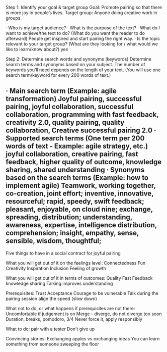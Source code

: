 Step 1: Identify your goal & target group
Goal: Promote pairing so that there is more joy in people’s lives.
Target group: Anyone doing creative work in groups.

·  	Who is my target audience?
·  	What is the purpose of the text?
·  	What do I want to achieve/the text to do? (What do you want the reader to do afterward)
People get inspired and start pairing the right way.
·  	Is the topic relevant to your target group? (What are they looking for / what would we like to learn/know about?)
yes

Step 2: Determine search words and synonyms (keywords)
Determine search terms and synonyms based on your subject.
The number of keywords you’ll need depends on the length of your text.
(You will use one search term/keyword for every 200 words of text.)

·  	Main search term (Example: agile transformation)
Joyful pairing, successful pairing, joyful collaboration, successful collaboration, programming with fast feedback, creativity 2.0, quality pairing, quality collaboration,
Creative successful pairing 2.0
·  	Supported search terms (One term per 200 words of text - Example: agile strategy, etc.)
joyful collaboration, creative pairing, fast feedback, higher quality of outcome, knowledge sharing, shared understanding
·  	Synonyms based on the search terms (Example: how to implement agile)
Teamwork,  working together, co-creation, joint effort;  inventive, innovative, resourceful; rapid, speedy, swift feedback; pleasant, enjoyable, on cloud nine; exchange, spreading, distribution; understanding, awareness, expertise, intelligence distribution, comprehension; insight, empathy, sense, sensible, wisdom, thoughtful;
------------------------------------------------------------------


Five things to have in a social contract for joyful pairing

What you will get out of it on the feelings level:
Connectedness
Fun
Creativity
Inspiration
Inclusion
Feeling of growth

What you will get out of it in terms of outcomes:
Quality
Fast Feedback
knowledge sharing
Talking improves understanding

Prerequisites:
Trust
Acceptance
Courage to be vulnerable
Talk during the pairing session
align the speed (slow down)

What not to do, or what happens if prerequisites are not there:
Uncomfortable if judgement is on
Merge - diverge, do not diverge too soon
Duration, breaks, pomodoro, 3/4
Never force it, apply responsibly


What to do:
pair with a tester
Don't give up


Convincing stories:
Exchanging apples vs exchanging ideas
You can learn something from someone sweeping the floor
